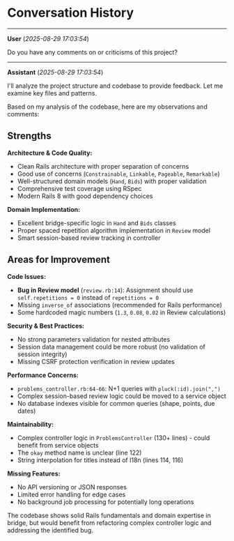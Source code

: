 # Conversation History

---

**User** (*2025-08-29 17:03:54*)

Do you have any comments on or criticisms of this project?

---

**Assistant** (*2025-08-29 17:03:54*)

I'll analyze the project structure and codebase to provide feedback. Let me examine key files and patterns.

Based on my analysis of the codebase, here are my observations and comments:

## Strengths

**Architecture & Code Quality:**
- Clean Rails architecture with proper separation of concerns
- Good use of concerns (`Constrainable`, `Linkable`, `Pageable`, `Remarkable`)
- Well-structured domain models (`Hand`, `Bids`) with proper validation
- Comprehensive test coverage using RSpec
- Modern Rails 8 with good dependency choices

**Domain Implementation:**
- Excellent bridge-specific logic in `Hand` and `Bids` classes
- Proper spaced repetition algorithm implementation in `Review` model
- Smart session-based review tracking in controller

## Areas for Improvement

**Code Issues:**
- **Bug in Review model** (`review.rb:14`): Assignment should use `self.repetitions = 0` instead of `repetitions = 0`
- Missing `inverse_of` associations (recommended for Rails performance)
- Some hardcoded magic numbers (`1.3`, `0.08`, `0.02` in Review calculations)

**Security & Best Practices:**
- No strong parameters validation for nested attributes
- Session data management could be more robust (no validation of session integrity)
- Missing CSRF protection verification in review updates

**Performance Concerns:**
- `problems_controller.rb:64-66`: N+1 queries with `pluck(:id).join(",")`
- Complex session-based review logic could be moved to a service object
- No database indexes visible for common queries (shape, points, due dates)

**Maintainability:**
- Complex controller logic in `ProblemsController` (130+ lines) - could benefit from service objects
- The `okay` method name is unclear (line 122)
- String interpolation for titles instead of I18n (lines 114, 116)

**Missing Features:**
- No API versioning or JSON responses
- Limited error handling for edge cases
- No background job processing for potentially long operations

The codebase shows solid Rails fundamentals and domain expertise in bridge, but would benefit from refactoring complex controller logic and addressing the identified bug.

